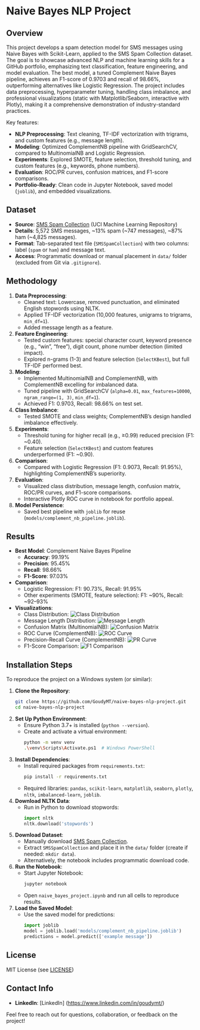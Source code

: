 # Naive Bayes NLP Project

## Overview
This project develops a spam detection model for SMS messages using Naive Bayes with Scikit-Learn, applied to the SMS Spam Collection dataset. The goal is to showcase advanced NLP and machine learning skills for a GitHub portfolio, emphasizing text classification, feature engineering, and model evaluation. The best model, a tuned Complement Naive Bayes pipeline, achieves an F1-score of 0.9703 and recall of 98.66%, outperforming alternatives like Logistic Regression. The project includes data preprocessing, hyperparameter tuning, handling class imbalance, and professional visualizations (static with Matplotlib/Seaborn, interactive with Plotly), making it a comprehensive demonstration of industry-standard practices.

Key features:
- **NLP Preprocessing**: Text cleaning, TF-IDF vectorization with trigrams, and custom features (e.g., message length).
- **Modeling**: Optimized ComplementNB pipeline with GridSearchCV, compared to MultinomialNB and Logistic Regression.
- **Experiments**: Explored SMOTE, feature selection, threshold tuning, and custom features (e.g., keywords, phone numbers).
- **Evaluation**: ROC/PR curves, confusion matrices, and F1-score comparisons.
- **Portfolio-Ready**: Clean code in Jupyter Notebook, saved model (`joblib`), and embedded visualizations.

## Dataset
- **Source**: [SMS Spam Collection](https://archive.ics.uci.edu/ml/datasets/SMS+Spam+Collection) (UCI Machine Learning Repository)
- **Details**: 5,572 SMS messages, ~13% spam (~747 messages), ~87% ham (~4,825 messages).
- **Format**: Tab-separated text file (`SMSSpamCollection`) with two columns: label (`spam` or `ham`) and message text.
- **Access**: Programmatic download or manual placement in `data/` folder (excluded from Git via `.gitignore`).

## Methodology
1. **Data Preprocessing**:
   - Cleaned text: Lowercase, removed punctuation, and eliminated English stopwords using NLTK.
   - Applied TF-IDF vectorization (10,000 features, unigrams to trigrams, `min_df=1`).
   - Added message length as a feature.
2. **Feature Engineering**:
   - Tested custom features: special character count, keyword presence (e.g., “win”, “free”), digit count, phone number detection (limited impact).
   - Explored n-grams (1-3) and feature selection (`SelectKBest`), but full TF-IDF performed best.
3. **Modeling**:
   - Implemented MultinomialNB and ComplementNB, with ComplementNB excelling for imbalanced data.
   - Tuned pipeline with GridSearchCV (`alpha=0.01`, `max_features=10000`, `ngram_range=(1, 3)`, `min_df=1`).
   - Achieved F1: 0.9703, Recall: 98.66% on test set.
4. **Class Imbalance**:
   - Tested SMOTE and class weights; ComplementNB’s design handled imbalance effectively.
5. **Experiments**:
   - Threshold tuning for higher recall (e.g., ≥0.99) reduced precision (F1: ~0.40).
   - Feature selection (`SelectKBest`) and custom features underperformed (F1: ~0.90).
6. **Comparison**:
   - Compared with Logistic Regression (F1: 0.9073, Recall: 91.95%), highlighting ComplementNB’s superiority.
7. **Evaluation**:
   - Visualized class distribution, message length, confusion matrix, ROC/PR curves, and F1-score comparisons.
   - Interactive Plotly ROC curve in notebook for portfolio appeal.
8. **Model Persistence**:
   - Saved best pipeline with `joblib` for reuse (`models/complement_nb_pipeline.joblib`).

## Results
- **Best Model**: Complement Naive Bayes Pipeline
  - **Accuracy**: 99.19%
  - **Precision**: 95.45%
  - **Recall**: 98.66%
  - **F1-Score**: 97.03%
- **Comparison**:
  - Logistic Regression: F1: 90.73%, Recall: 91.95%
  - Other experiments (SMOTE, feature selection): F1: ~90%, Recall: ~92–93%
- **Visualizations**:
  - Class Distribution: ![Class Distribution](images/class_distribution.png)
  - Message Length Distribution: ![Message Length](images/length_distribution.png)
  - Confusion Matrix (MultinomialNB): ![Confusion Matrix](images/confusion_matrix_mnb.png)
  - ROC Curve (ComplementNB): ![ROC Curve](images/roc_curve_cnb.png)
  - Precision-Recall Curve (ComplementNB): ![PR Curve](images/pr_curve_cnb.png)
  - F1-Score Comparison: ![F1 Comparison](images/f1_comparison.png)

## Installation Steps
To reproduce the project on a Windows system (or similar):
1. **Clone the Repository**:
   ```bash
   git clone https://github.com/GoudyMT/naive-bayes-nlp-project.git
   cd naive-bayes-nlp-project
   ```
2. **Set Up Python Environment**:
   - Ensure Python 3.7+ is installed (`python --version`).
   - Create and activate a virtual environment:
     ```bash
     python -m venv venv
     .\venv\Scripts\Activate.ps1  # Windows PowerShell
     ```
3. **Install Dependencies**:
   - Install required packages from `requirements.txt`:
     ```bash
     pip install -r requirements.txt
     ```
   - Required libraries: `pandas`, `scikit-learn`, `matplotlib`, `seaborn`, `plotly`, `nltk`, `imbalanced-learn`, `joblib`.
4. **Download NLTK Data**:
   - Run in Python to download stopwords:
     ```python
     import nltk
     nltk.download('stopwords')
     ```
5. **Download Dataset**:
   - Manually download [SMS Spam Collection](https://archive.ics.uci.edu/ml/machine-learning-databases/00228/smsspamcollection.zip).
   - Extract `SMSSpamCollection` and place it in the `data/` folder (create if needed: `mkdir data`).
   - Alternatively, the notebook includes programmatic download code.
6. **Run the Notebook**:
   - Start Jupyter Notebook:
     ```bash
     jupyter notebook
     ```
   - Open `naive_bayes_project.ipynb` and run all cells to reproduce results.
7. **Load the Saved Model**:
   - Use the saved model for predictions:
     ```python
     import joblib
     model = joblib.load('models/complement_nb_pipeline.joblib')
     predictions = model.predict(['example message'])
     ```

## License
MIT License (see [LICENSE](LICENSE))

## Contact Info
- **LinkedIn**: [LinkedIn] (https://www.linkedin.com/in/goudymt/)

Feel free to reach out for questions, collaboration, or feedback on the project!